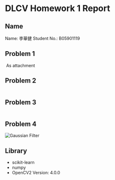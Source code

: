 # DLCV Homework 1 Report

## Name
Name: 李華健
Student No.: B05901119

## Problem 1
![]()
As attachment

## Problem 2
![]()

## Problem 3
![]()

## Problem 4
![Gaussian Filter](Problem4.JPG)

## Library
  * scikit-learn
  * numpy
  * OpenCV2             Version: 4.0.0